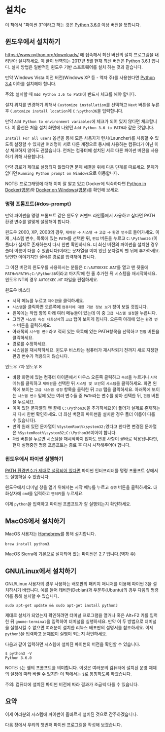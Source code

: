 # 설치c

이 책에서 "파이썬 3"이라고 하는 것은 [Python 3.6.0](https://www.python.org/downloads/) 이상 버전을 뜻합니다.

## 윈도우에서 설치하기

https://www.python.org/downloads/ 에 접속해서 최신 버전의 설치 프로그램을 내려받아 설치하세요. 이 글이 번역되는 2017년 5월 현재 최신 버전은 Python 3.6.1 입니다. 설치 방법은 일반적인 윈도우 기반 소프트웨어를 설치 하는 것과 같습니다.

만약 Windows Vista 이전 버전(Windows XP 등 - 역자 주)를 사용한다면 [Python 3.4](https://www.python.org/downloads/windows/) 이하를 설치해야 합니다. 

주의: 설치할 때 `Add Python 3.6 to Path`에 반드시 체크를 해야 합니다.

설치 위치를 변경하기 위해서 `Customize installation`를 선택하고 `Next` 버튼을 누른 후 `Customize install location`에 `C:\python36`을 입력합니다.

만약 `Add Python to environment variables`에 체크가 되어 있지 않다면 체크합니다. 이 옵션은 처음 설치 화면에 나왔던 `Add Python 3.6 to PATH`과 같은 것입니다.

`Install For all users` 옵션을 통해 모든 사용자가 런처(Launcher)를 사용할 수 있도록 설정할 수 있지만 여러명이 서로 다른 계정으로 동시에 사용하는 컴퓨터가 아닌 이상 체크하지 않아도 괜찮습니다. 런처는 컴퓨터에 설치된 서로 다른 파이썬 버전을 사용하기 위해 사용합니다.

만약 경로가 제대로 설정되지 않았다면 문제 해결을 위해 다음 단계를 따르세요. 문제가 없다면 `Running Python prompt on Windows`으로 이동합니다.

NOTE: 프로그래밍에 대해 이미 잘 알고 있고 Docker에 익숙하다면 [Python in Docker(영문)](https://hub.docker.com/_/python/)와 [Docker on Windows(영문)](https://docs.docker.com/windows/)를 확인해 보세요.


### 명령 프롬프트{#dos-prompt}

만약 파이썬을 명령 프롬프트 같은 윈도우 커맨드 라인툴에서 사용하고 싶다면 PATH 환경 변수를 알맞게 설정해야 합니다.

윈도우 2000, XP, 2003의 경우, `제어판` → `시스템` → `고급` → `환경 변수`로 들어가세요. 이제 \_시스템 변수\_ 목록에 있는 `PATH`를 선택한 뒤, `편집` 버튼을 누르고 `C:\Python36` (이 폴더가 실제로 존재하는지 다시 한번 확인하세요. 더 최신 버전의 파이썬을 설치한 경우 폴더 이름이 다를 수 있습니다)이라는 문자열을 이미 있던 문자열의 맨 뒤에 추가하세요. 당연한 이야기지만 올바른 경로를 입력해야 합니다.

그 이전 버전의 윈도우를 사용하시는 분들은 `C:\AUTOEXEC.BAT`를 열고 맨 뒷줄에 `PATH=%PATH%;C:\Python36`이라고 마지막에 한 줄 추가한 뒤 시스템을 재시작하세요. 윈도우 NT의 경우 `AUTOEXEC.NT` 파일을 편집하세요.

윈도우 비스타

- 시작 메뉴를 누르고 `제어판`을 클릭하세요.
- `시스템`을 클릭하면 오른쪽에 `컴퓨터에 대한 기본 정보 보기` 창이 보일 것입니다.
- 왼쪽에는 작업 항목 아래 여러 메뉴들이 있는데 이 중 `고급 시스템 설정`을 누릅니다.
- 그러면 `시스템 속성 대화상자`의 `고급` 탭이 보이게 됩니다. 오른쪽 아래에 있는 `환경 변수` 버튼을 클릭하세요.
- 아래쪽의 `시스템 변수`라고 적혀 있는 목록에 있는 PATH항목을 선택하고 `편집` 버튼을 클릭하세요.
- 경로를 수정하세요.
- 시스템을 재시작하세요. 윈도우 비스타는 컴퓨터가 재시작되기 전까지 새로 지정한 환경 변수가 적용되지 않습니다.

윈도우 7과 윈도우 8

- 바탕 화면에 있는 컴퓨터 아이콘에서 마우스 오른쪽 클릭하고 `속성`을 누르거나 `시작` 메뉴를 클릭하고 `제어판`을 선택한 뒤 `시스템 및 보안`의 `시스템`을 클릭하세요. 화면 왼쪽에 보이는 `고급 시스템 설정` 항목을 클릭한 뒤 `고급` 탭을 클릭하세요. 아래쪽에 보이는 `시스템 변수` 밑에 있는 여러 변수들 중 `PATH`라는 변수를 찾아 선택한 뒤, `편집` 버튼을 누르세요.
- 이미 있던 문자열의 맨 끝에 `C:\Python36`을 추가하세요(이 폴더가 실제로 존재하는지 다시 한번 확인하세요. 더 최신 버전의 파이썬을 설치한 경우 폴더 이름이 다를 수 있습니다).
- 만약 원래 있던 문자열이 `%SystemRoot%\system32;`였다고 한다면 변경된 문자열은 `%SystemRoot%\system32;C:\Python36`이어야 합니다.
- `확인` 버튼을 누르면 시스템을 재시작하지 않아도 변경 사항이 곧바로 적용됩니다만, 현재 실행중인 명령 프롬프트는 종료 후 다시 시작해주어야 합니다.

### 윈도우에서 파이썬 실행하기

[PATH 환경변수가 제대로 설정되어 있다면](#dos-prompt) 파이썬 인터프리터를 명령 프롬프트 상에서도 실행하실 수 있습니다.

윈도우에서 터미널 창을 열기 위해서는 시작 메뉴를 누르고 `실행` 버튼을 클릭하세요. 대화상자에 `cmd`를 입력하고 `엔터키`를 누르세요.

이제 `python`을 입력하고 파이썬 프롬프트가 잘 실행되는지 확인하세요.

## MacOS에서 설치하기

MacOS 사용자는 [Homebrew](http://brew.sh)를 통해 설치합니다.

`brew install python3`.

MacOS Sierra에 기본으로 설치되어 있는 파이썬은 2.7 입니다.(역자 주)


## GNU/Linux에서 설치하기

GNU/Linux 사용자의 경우 사용하는 배포판의 패키지 매니저를 이용해 파이썬 3을 설치하시기 바랍니다. 예를 들어 데비안(Debian)과 우분투(Ubuntu)의 경우 다음의 명령어를 통해 설치할 수 있습니다.

`sudo apt-get update && sudo apt-get install python3`

제대로 설치가 되었는지 확인하려면 터미널 프로그램을 열거나 혹은 Alt+F2 키를 입력한 뒤 `gnome-terminal`을 입력하여 터미널을 실행하세요. 만약 이 두 방법으로 터미널을 실행시킬 수 없으면 여러분이 설치한 리눅스 배포판의 설명서를 참조하세요. 이제 `python3`을 입력하고 문제없이 실행이 되는지 확인하세요.

다음과 같이 입력하면 시스템에 설치된 파이썬의 버전을 확인할 수 있습니다.

```
$ python3 -V
Python 3.6.0
```

NOTE: `$`는 쉘의 프롬프트를 의미합니다. 이것은 여러분의 컴퓨터에 설치된 운영 체제의 설정에 따라 바뀔 수 있지만 이 책에서는 `$`로 통칭하도록 하겠습니다.

주의: 컴퓨터에 설치된 파이썬 버전에 따라 결과가 조금씩 다를 수 있습니다.

## 요약

이제 여러분의 시스템에 파이썬이 올바르게 설치된 것으로 간주하겠습니다.

다음 장에서 우리의 첫번째 파이썬 프로그램을 작성해 보겠습니다.
